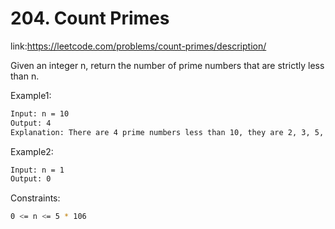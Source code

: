 
# 204. Count Primes






link:https://leetcode.com/problems/count-primes/description/

Given an integer n, return the number of prime numbers that are strictly less than n.


Example1:
```bash
Input: n = 10
Output: 4
Explanation: There are 4 prime numbers less than 10, they are 2, 3, 5, 7.


```

Example2:
```bash
Input: n = 1
Output: 0


```



Constraints:

```bash
0 <= n <= 5 * 106

```






